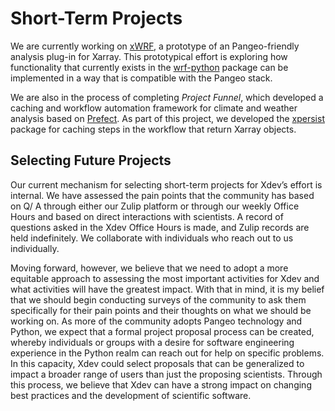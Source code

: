 # Short-Term Projects

We are currently working on [xWRF](https://github.com/ncar-xdev/xwrf), a prototype of an
Pangeo-friendly analysis plug-in for Xarray.  This prototypical effort is exploring how
functionality that currently exists in the
[wrf-python](https://wrf-python.readthedocs.io/en/latest/) package can be implemented in
a way that is compatible with the Pangeo stack.

We are also in the process of completing *Project Funnel*, which developed a caching and
workflow automation framework for climate and weather analysis based on
[Prefect](https://www.prefect.io/).  As part of this project, we developed the
[xpersist](https://xpersist.readthedocs.io/en/latest/) package for caching steps in
the workflow that return Xarray objects.

## Selecting Future Projects

Our current mechanism for selecting short-term projects for Xdev’s effort is
internal.  We have assessed the pain points that the community has based on Q/
A through either our Zulip platform or through our weekly Office Hours and
based on direct interactions with scientists.  A record of questions asked in
the Xdev Office Hours is made, and Zulip records are held indefinitely.  We
collaborate with individuals who reach out to us individually.

Moving forward, however, we believe that we need to adopt a more equitable
approach to assessing the most important activities for Xdev and what
activities will have the greatest impact.  With that in mind, it is my belief
that we should begin conducting surveys of the community to ask them
specifically for their pain points and their thoughts on what we should be
working on.  As more of the community adopts Pangeo technology and Python, we
expect that a formal project proposal process can be created, whereby
individuals or groups with a desire for software engineering experience in the
Python realm can reach out for help on specific problems.  In this capacity,
Xdev could select proposals that can be generalized to impact a broader range
of users than just the proposing scientists.  Through this process, we believe
that Xdev can have a strong impact on changing best practices and the
development of scientific software.
